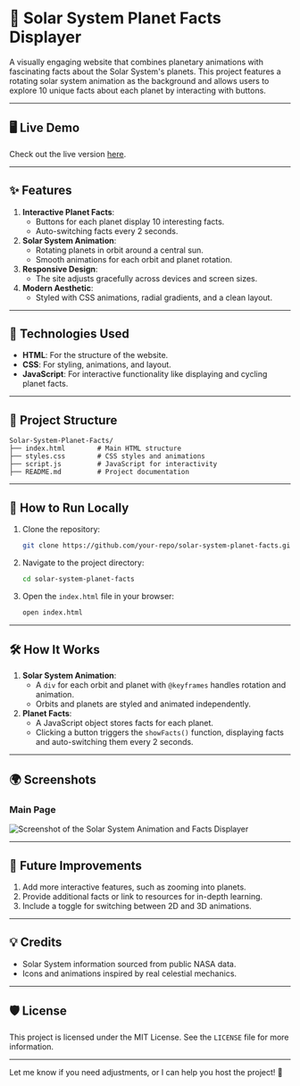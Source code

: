 

# 🌌 Solar System Planet Facts Displayer

A visually engaging website that combines planetary animations with fascinating facts about the Solar System's planets. This project features a rotating solar system animation as the background and allows users to explore 10 unique facts about each planet by interacting with buttons.

---

## 🖥️ **Live Demo**
Check out the live version [here](#).

---

## ✨ **Features**
1. **Interactive Planet Facts**: 
   - Buttons for each planet display 10 interesting facts.
   - Auto-switching facts every 2 seconds.
2. **Solar System Animation**: 
   - Rotating planets in orbit around a central sun.
   - Smooth animations for each orbit and planet rotation.
3. **Responsive Design**:
   - The site adjusts gracefully across devices and screen sizes.
4. **Modern Aesthetic**:
   - Styled with CSS animations, radial gradients, and a clean layout.

---

## 🚀 **Technologies Used**
- **HTML**: For the structure of the website.
- **CSS**: For styling, animations, and layout.
- **JavaScript**: For interactive functionality like displaying and cycling planet facts.

---

## 📂 **Project Structure**
```
Solar-System-Planet-Facts/
├── index.html        # Main HTML structure
├── styles.css        # CSS styles and animations
├── script.js         # JavaScript for interactivity
├── README.md         # Project documentation
```

---

## 📜 **How to Run Locally**
1. Clone the repository:
   ```bash
   git clone https://github.com/your-repo/solar-system-planet-facts.git
   ```
2. Navigate to the project directory:
   ```bash
   cd solar-system-planet-facts
   ```
3. Open the `index.html` file in your browser:
   ```bash
   open index.html
   ```

---

## 🛠️ **How It Works**
1. **Solar System Animation**: 
   - A `div` for each orbit and planet with `@keyframes` handles rotation and animation.
   - Orbits and planets are styled and animated independently.
2. **Planet Facts**:
   - A JavaScript object stores facts for each planet.
   - Clicking a button triggers the `showFacts()` function, displaying facts and auto-switching them every 2 seconds.

---

## 🌍 **Screenshots**

### Main Page
![Screenshot of the Solar System Animation and Facts Displayer](#)

---

## 📝 **Future Improvements**
1. Add more interactive features, such as zooming into planets.
2. Provide additional facts or link to resources for in-depth learning.
3. Include a toggle for switching between 2D and 3D animations.

---

## 💡 **Credits**
- Solar System information sourced from public NASA data.
- Icons and animations inspired by real celestial mechanics.

---

## 🛡️ **License**
This project is licensed under the MIT License. See the `LICENSE` file for more information.

---

Let me know if you need adjustments, or I can help you host the project! 🚀
